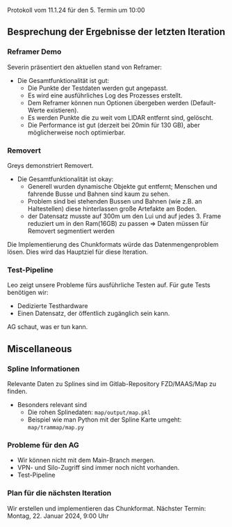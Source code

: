 Protokoll vom 11.1.24 für den 5. Termin um 10:00
## Besprechung der Ergebnisse der letzten Iteration 

### Reframer Demo
Severin präsentiert den aktuellen stand von Reframer:
- Die Gesamtfunktionalität ist gut:
	- Die Punkte der Testdaten werden gut angepasst.
	- Es wird eine ausführliches Log des Prozesses erstellt.
	- Dem Reframer können nun Optionen übergeben werden (Default-Werte existieren).
	- Es werden Punkte die zu weit vom LIDAR entfernt sind, gelöscht. 
	- Die Performance ist gut (derzeit bei 20min für 130 GB), aber möglicherweise noch optimierbar.
### Removert
Greys demonstriert Removert.
- Die Gesamtfunktionalität ist okay:
	- Generell wurden dynamische Objekte gut entfernt; Menschen und fahrende Busse und Bahnen sind kaum zu sehen.
	- Problem sind bei stehenden Bussen und Bahnen (wie z.B. an Haltestellen) diese hinterlassen große Artefakte am Boden.
	- der Datensatz musste auf 300m um den Lui und auf jedes 3. Frame reduziert um in den Ram(16GB) zu passen
		=> Daten müssen für Removert segmentiert werden

Die Implementierung des Chunkformats würde das Datenmengenproblem lösen. Dies wird das Hauptziel für diese Iteration.
### Test-Pipeline
Leo zeigt unsere Probleme fürs ausführliche Testen auf.
Für gute Tests benötigen wir:
- Dedizierte Testhardware
- Einen Datensatz, der öffentlich zugänglich sein kann.

AG schaut, was er tun kann.
## Miscellaneous
### Spline Informationen
Relevante Daten zu Splines sind im Gitlab-Repository FZD/MAAS/Map zu finden.
- Besonders relevant sind
	 - Die rohen Splinedaten:
		`map/output/map.pkl`
	- Beispiel wie man Python mit der Spline Karte umgeht:
		`map/trammap/map.py`

### Probleme für den AG
- Wir können nicht mit dem Main-Branch mergen.
- VPN- und Silo-Zugriff sind immer noch nicht vorhanden.
- Test-Pipeline
### Plan für die nächsten Iteration
Wir erstellen und implementieren das Chunkformat.
Nächster Termin: Montag, 22. Januar 2024, 9:00 Uhr
